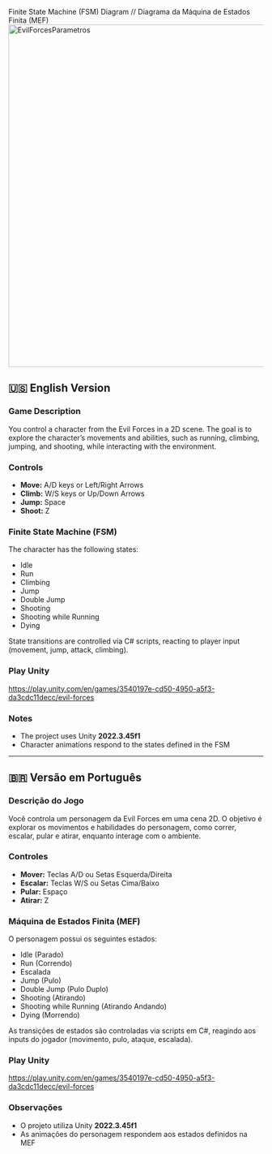 Finite State Machine (FSM) Diagram // Diagrama da Máquina de Estados Finita (MEF)
<img width="1229" height="675" alt="EvilForcesParametros" src="https://github.com/user-attachments/assets/dfbd2521-1b69-440b-aea4-b1805d4c5fb0" />


## 🇺🇸 English Version

### Game Description
You control a character from the Evil Forces in a 2D scene. The goal is to explore the character’s movements and abilities, such as running, climbing, jumping, and shooting, while interacting with the environment.

### Controls
- **Move:** A/D keys or Left/Right Arrows  
- **Climb:** W/S keys or Up/Down Arrows  
- **Jump:** Space  
- **Shoot:** Z  

### Finite State Machine (FSM)
The character has the following states:
- Idle  
- Run  
- Climbing  
- Jump  
- Double Jump  
- Shooting  
- Shooting while Running  
- Dying  

State transitions are controlled via C# scripts, reacting to player input (movement, jump, attack, climbing).

### Play Unity
https://play.unity.com/en/games/3540197e-cd50-4950-a5f3-da3cdc11decc/evil-forces

### Notes
- The project uses Unity **2022.3.45f1**  
- Character animations respond to the states defined in the FSM  

---

## 🇧🇷 Versão em Português

### Descrição do Jogo
Você controla um personagem da Evil Forces em uma cena 2D. O objetivo é explorar os movimentos e habilidades do personagem, como correr, escalar, pular e atirar, enquanto interage com o ambiente.

### Controles
- **Mover:** Teclas A/D ou Setas Esquerda/Direita  
- **Escalar:** Teclas W/S ou Setas Cima/Baixo  
- **Pular:** Espaço  
- **Atirar:** Z  

### Máquina de Estados Finita (MEF)
O personagem possui os seguintes estados:
- Idle (Parado)  
- Run (Correndo)  
- Escalada  
- Jump (Pulo)  
- Double Jump (Pulo Duplo)  
- Shooting (Atirando)  
- Shooting while Running (Atirando Andando)  
- Dying (Morrendo)  

As transições de estados são controladas via scripts em C#, reagindo aos inputs do jogador (movimento, pulo, ataque, escalada).

### Play Unity
https://play.unity.com/en/games/3540197e-cd50-4950-a5f3-da3cdc11decc/evil-forces

### Observações
- O projeto utiliza Unity **2022.3.45f1**  
- As animações do personagem respondem aos estados definidos na MEF
